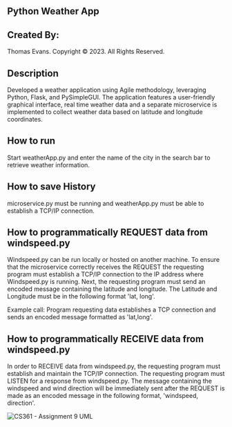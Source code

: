 ## Python Weather App

## Created By:
Thomas Evans. Copyright © 2023. All Rights Reserved.

## Description
Developed a weather application using Agile methodology, leveraging Python, Flask, and PySimpleGUI. The application features a user-friendly graphical interface, real time weather data and a separate microservice is implemented to collect weather data based on latitude and longitude coordinates.

## How to run
Start weatherApp.py and enter the name of the city in the search bar to retrieve weather information.

## How to save History
microservice.py must be running and weatherApp.py must be able to establish a TCP/IP connection.

## How to programmatically REQUEST data from windspeed.py
Windspeed.py can be run locally or hosted on another machine. To ensure that the microservice correctly receives the REQUEST the requesting program must establish a TCP/IP connection to the IP address where Windspeed.py is running. Next, the requesting program must send an encoded message containing the latitude and longitude. The Latitude and Longitude must be in the following format 'lat, long'.

Example call: Program requesting data establishes a TCP connection and sends an encoded message formatted as 'lat,long'.

## How to programmatically RECEIVE data from windspeed.py
In order to RECEIVE data from windspeed.py, the requesting program must establish and maintain the TCP/IP connection. The requesting program must LISTEN for a response from windspeed.py. The message containing the windspeed and wind direction will be immediately sent after the REQUEST is made as an encoded message in the following format, 'windspeed, direction'.

![CS361 - Assignment 9 UML](https://github.com/Evanstho/CS361/assets/102569958/1f76e6c8-50a4-42c9-bbe4-8edb8a714007)
